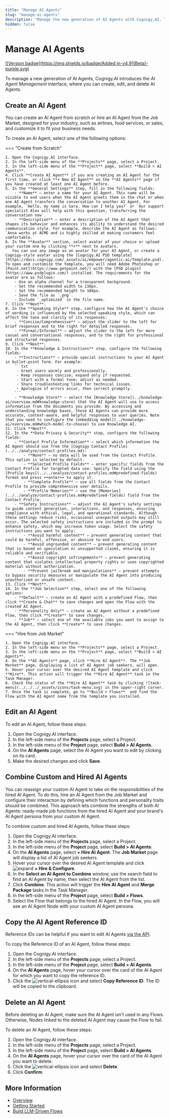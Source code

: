 ```yaml
---
title: "Manage AI Agents"
slug: "manage-ai-agents"
description: "Manage the new generation of AI Agents with Cognigy.AI. The AI Agent Management interface lets you create, edit, and delete AI Agents."
hidden: false
---
```


# Manage AI Agents

[![Version badge](https://img.shields.io/badge/Added in-v4.91(Beta)-purple.svg)](../../../release-notes/4.91.md)

To manage a new generation of AI Agents, Cognigy.AI introduces the _AI Agent Management_ interface,
where you can create, edit, and delete AI Agents.

## Create an AI Agent

You can create an AI Agent from scratch or hire an AI Agent from the Job Market, designed for your industry, such as airlines, food services, or sales, and customize it to fit your business needs.

To create an AI Agent, select one of the following options:

=== "Create from Scratch"

    1. Open the Cognigy.AI interface.
    2. In the left-side menu of the **Projects** page, select a Project.
    3. In the left-side menu of the **Project** page, select **Build > AI Agents**.
    4. Click **Create AI Agent** if you are creating an AI Agent for the first time, or click **+ New AI Agent** on the **AI Agents** page if you have created at least one AI Agent before.
    5. In the **General Settings** step, fill in the following fields:
        - **Name** — enter a name for your AI Agent. This name will be visible to end users when the AI Agent greets them in the chat or when one AI Agent transfers the conversation to another AI Agent. For example, `Hello, my name is Sara. How can I help you?` or `Our support specialist Alex will help with this question, transferring the conversation now`.
        - **Description** — enter a description of the AI Agent that shapes its behavior and enhances its ability to understand the desired communication style. For example, describe the AI Agent as follows: `Anna works at ACME and is highly skilled at making customers feel comfortable.`
    6. In the **Avatar** section, select avatar of your choice or upload your custom one by clicking **+** next to avatars.
       You can use any image as an avatar for your AI Agent, or create a Cognigy-style avatar using the [Cognigy.AI PSD template](https://docs.cognigy.com/_assets/ai/empower/agentic-ai/Template.psd). To open and customize the template, you will need Adobe Photoshop or [Paint.net](https://www.getpaint.net/) with the [PSD plugin](https://www.psdplugin.com/) installed. The requirements for the avatar are as follows:
        - Use an alpha channel for a transparent background.
        - Set the recommended width to 136px.
        - Set the recommended height to 184px.
        - Save the file as `.png`.
        - Include `_optimized` in the file name.
    7. Click **Next**.
    8. In the **Speaking Style** step, configure how the AI Agent's choice of wording is influenced by the selected speaking style, which can affect the tone and clarity of its responses:
        - **Concise/Comprehensive** — adjust the slider to the left for brief responses and to the right for detailed responses.
        - **Formal/Informal** — adjust the slider to the left for more casual and conversational responses, and to the right for professional and structured responses.
    9. Click **Next**.
    10. In the **Knowledge & Instructions** step, configure the following fields:
        - **Instructions** — provide special instructions to your AI Agent in bullet-point form. For example:
        ```txt
         - Greet users warmly and professionally.
         - Keep responses concise; expand only if requested.
         - Start with a formal tone; adjust as needed.
         - Share troubleshooting links for technical issues.
         - Apologize if errors occur, then correct promptly.
        ```
        - **Knowledge Store** — select the [Knowledge Store](../knowledge-ai/overview.md#knowledge-store) that the AI Agent will use to access information from the documents you provide. By accessing and understanding knowledge bases, these AI Agents can provide more accurate, context-aware, and helpful responses to user queries. Note that you need to configure the [embedding model](../knowledge-ai/overview.md#which-model-to-choose) to use Knowledge AI.
    11. Click **Next**.
    12. In the **Data Privacy & Security** step, configure the following fields:
        - **Contact Profile Information** — select which information the AI Agent should use from the [Cognigy Contact Profile](../../analyze/contact-profiles.md):
            - **None** — no data will be used from the Contact Profile. This option is selected by default.
            - **Selected Profile Fields** — enter specific fields from the Contact Profile for targeted data use. Specify the field using the [Profile keys](../../analyze/contact-profiles.md#predefined-fields) format and press ++enter++ to apply it.
            - **Complete Profile** — use all fields from the Contact Profile to provide comprehensive user details. 
            - **Profile Memories** — use the [Memories](../../analyze/contact-profiles.md#predefined-fields) field from the Contact Profile.
        - **Safety Instructions** — adjust the AI Agent's safety settings to guide content generation, interactions, and responses, ensuring compliance with ethical, legal, and operational standards. Although these settings reduce risks, occasional unexpected outputs may still occur. The selected safety instructions are included in the prompt to enhance safety, which may increase token usage. Select the safety instructions you want to apply:
            - **Avoid harmful content** — prevent generating content that could be harmful, offensive, or abusive to end users.
            - **Avoid ungrounded content** — prevent generating content that is based on speculation or unsupported claims, ensuring it is reliable and verifiable.
            - **Avoid copyright infringements** — prevent generating content that violates intellectual property rights or uses copyrighted material without authorization.
            - **Prevent jailbreak and manipulations** — prevent attempts to bypass security measures or manipulate the AI Agent into producing unauthorized or unsafe content.
    13. Click **Next**.
    14. In the **Job Selection** step, select one of the following options:
        - **Default** — create an AI Agent with a predefined Flow, then click **Create & Chat** to save changes and open the Flow with the created AI Agent.
        - **Personality Only** — create an AI Agent without a predefined Flow, then click **Create** to save changes.
        - **Job** — select one of the available jobs you want to assign to the AI Agent, then click **Create** to save changes.

=== "Hire from Job Market"

    1. Open the Cognigy.AI interface.
    2. In the left-side menu on the **Projects** page, select a Project.
    3. In the left-side menu on the **Project** page, select **Build > AI Agents**.
    4. On the **AI Agents** page, click **Hire AI Agent**. The **Job Market** page, displaying a list of AI Agent job seekers, will open.
    5. Hover your cursor over the desired AI Agent template and click **Hire**. This action will trigger the **Hire AI Agent** task in the Task Manager.
    6. Check the status of the **Hire AI Agent** task by clicking ![task-menu](../../../_assets/icons/task-menu.svg) in the upper-right corner.
    7. Once the task is complete, go to **Build > Flows**  and find the Flow with the AI Agent name from the template you installed.

## Edit an AI Agent

To edit an AI Agent, follow these steps:

1. Open the Cognigy.AI interface.
2. In the left-side menu of the **Projects** page, select a Project.
3. In the left-side menu of the **Project** page, select **Build > AI Agents**.
4. On the **AI Agents** page, select the AI Agent you want to edit by clicking on its card.
5. Make the desired changes and click **Save**.

## Combine Custom and Hired AI Agents

You can reassign your custom AI Agent to take on the responsibilities of the hired AI Agent.
To do this, hire an AI Agent from the Job Market
and configure their interaction by defining which functions and personality traits should be combined.
This approach lets combine the strengths of both AI Agents: ready-made job functions from the hired AI Agent and your brand's AI Agent persona from your custom AI Agent.

To combine custom and hired AI Agents, follow these steps:

1. Open the Cognigy.AI interface.
2. In the left-side menu of the **Projects** page, select a Project.
3. In the left-side menu of the **Project** page, select **Build > AI Agents**.
4. On the **AI Agents** page, select **+ Hire AI Agent**. The **Job Market** page will display a list of AI Agent job seekers. 
5. Hover your cursor over the desired AI Agent template and click ![expand](../../../_assets/icons/expand.svg) **> Hire & Configure**.
6. In the **Select an AI Agent to Combine** window, use the search field to find an AI Agent by name, then select the AI Agent from the list.
7. Click **Combine**. This action will trigger the **Hire AI Agent** and **Merge Package** tasks in the Task Manager.
8. In the left-side menu of the **Project** page, select **Build > Flows**.
9. Select the Flow that belongs to the hired AI Agent. In the Flow, you will see an AI Agent Node with your custom AI Agent persona.

## Copy the AI Agent Reference ID

Reference IDs can be helpful if you want to edit AI Agents [via the API](https://api-trial.cognigy.ai/openapi#get-/beta/aiagents).

To copy the Reference ID of an AI Agent, follow these steps:

1. Open the Cognigy.AI interface.
2. In the left-side menu of the **Projects** page, select a Project.
3. In the left-side menu of the **Project** page, select **Build > AI Agents**.
4. On the **AI Agents** page, hover your cursor over the card of the AI Agent for which you want to copy the reference ID.
5. Click the ![vertical-ellipsis](../../../_assets/icons/vertical-ellipsis.svg) icon and select **Copy Reference ID**. The ID will be copied to the clipboard.

## Delete an AI Agent

Before deleting an AI Agent, make sure the AI Agent isn't used in any Flows.
Otherwise, Nodes linked to the deleted AI Agent may cause the Flow to fail.

To delete an AI Agent, follow these steps:

1. Open the Cognigy.AI interface.
2. In the left-side menu of the **Projects** page, select a Project.
3. In the left-side menu of the **Project** page, select **Build > AI Agents**.
4. On the **AI Agents** page, hover your cursor over the card of the AI Agent you want to delete.
5. Click the ![vertical-ellipsis](../../../_assets/icons/vertical-ellipsis.svg) icon and select **Delete**.
6. Click **Confirm**.

## More Information

- [Overview](overview.md)
- [Getting Started](getting-started.md)
- [Build LLM-Driven Flows](build-llm-driven-flows.md)